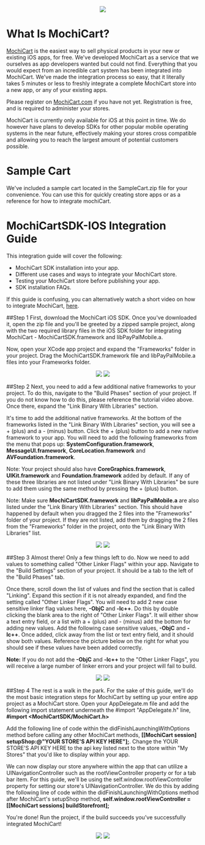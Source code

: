 <p align="center">
	<img src="http://www.mochicart.com/Assets/img/github/heading.png" />
</p>

What Is MochiCart?
================
[MochiCart](http://www.mochicart.com/) is the easiest way to sell physical products in your new or existing iOS apps, for free. We've developed MochiCart as a service that we ourselves as app developers wanted but could not find. Everything that you would expect from an incredible cart system has been integrated into MochiCart. We've made the integration process so easy, that it literally takes 5 minutes or less to freshly integrate a complete MochiCart store into a new app, or any of your existing apps.

Please register on [MochiCart.com](http://www.mochicart.com/) if you have not yet. Registration is free, and is required to administer your stores.

MochiCart is currently only available for iOS at this point in time. We do however have plans to develop SDKs for other popular mobile operating systems in the near future, effectively making your stores cross compatible and allowing you to reach the largest amount of potential customers possible.

Sample Cart
================
We've included a sample cart located in the SampleCart.zip file for your convenience. You can use this for quickly creating store apps or as a reference for how to integrate mochiCart. 

MochiCartSDK-IOS Integration Guide
================
This integration guide will cover the following:
- MochiCart SDK installation into your app.
- Different use cases and ways to integrate your MochiCart store.
- Testing your MochiCart store before publishing your app.
- SDK installation FAQs.

If this guide is confusing, you can alternatively watch a short video on how to integrate MochiCart, [here](https://www.youtube.com/watch?v=HvHqaedRatg).

##Step 1
First, download the MochiCart iOS SDK. Once you've downloaded it, open the zip file and you'll be greeted by a zipped sample project, along with the two required library files in the iOS SDK folder for integrating MochiCart - MochiCartSDK.framework and libPayPalMobile.a.

Now, open your XCode app project and expand the "Frameworks" folder in your project. Drag the MochiCartSDK.framework file and libPayPalMobile.a files into your Frameworks folder.

<p align="center">
	<img src="http://www.mochicart.com/assets/img/sdk/ios/1.png" />
    <img src="http://www.mochicart.com/assets/img/sdk/ios/2.png" />
</p>

##Step 2
Next, you need to add a few additional native frameworks to your project. To do this, navigate to the "Build Phases" section of your project. If you do not know how to do this, please reference the tutorial video above. Once there, expand the "Link Binary With Libraries" section.

It's time to add the additional native frameworks. At the bottom of the frameworks listed in the "Link Binary With Libraries" section, you will see a + (plus) and a - (minus) button. Click the + (plus) button to add a new native framework to your app. You will need to add the following frameworks from the menu that pops up: **SystemConfiguration.framework**, **MessageUI.framework**, **CoreLocation.framework** and **AVFoundation.framework**.

Note: Your project should also have **CoreGraphics.framework**, **UIKit.framework** and **Foundation.framework** added by default. If any of these three libraries are not listed under "Link Binary With Libraries" be sure to add them using the same method by pressing the + (plus) button.

Note: Make sure **MochiCartSDK.framework** and **libPayPalMobile.a** are also listed under the "Link Binary With Libraries" section. This should have happened by default when you dragged the 2 files into the "Frameworks" folder of your project. If they are not listed, add them by dragging the 2 files from the "Frameworks" folder in the project, onto the "Link Binary With Libraries" list.

<p align="center">
	<img src="http://www.mochicart.com/assets/img/sdk/ios/3.png" />
	<img src="http://www.mochicart.com/assets/img/sdk/ios/4.png" />
</p>

##Step 3
Almost there! Only a few things left to do. Now we need to add values to something called "Other Linker Flags" within your app. Navigate to the "Build Settings" section of your project. It should be a tab to the left of the "Build Phases" tab.

Once there, scroll down the list of values and find the section that is called "Linking". Expand this section if it is not already expanded, and find the setting called "Other Linker Flags". You will need to add 2 new case sensitive linker flag values here, **-ObjC** and **-lc++**. Do this by double clicking the blank area to the right of "Other Linker Flags". It will either show a text entry field, or a list with a + (plus) and - (minus) add the bottom for adding new values. Add the following case sensitive values, **-ObjC** and **-lc++**. Once added, click away from the list or text entry field, and it should show both values. Reference the picture below on the right for what you should see if these values have been added correctly.

**Note:** If you do not add the **-ObjC** and **-lc++** to the "Other Linker Flags", you will receive a large number of linker errors and your project will fail to build.

<p align="center">
	<img src="http://www.mochicart.com/assets/img/sdk/ios/5.png" />
	<img src="http://www.mochicart.com/assets/img/sdk/ios/6.png" />
</p>

##Step 4
The rest is a walk in the park. For the sake of this guide, we'll do the most basic integration steps for MochiCart by setting up your entire app project as a MochiCart store. Open your AppDelegate.m file and add the following import statement underneath the #import "AppDelegate.h" line, **#import &lt;MochiCartSDK/MochiCart.h&gt;**

Add the following line of code within the didFinishLaunchingWithOptions method before calling any other MochiCart methods, **[[MochiCart session] setupShop:@"YOUR STORE'S API KEY HERE"];**. Change the YOUR STORE'S API KEY HERE to the api key listed next to the store within "My Stores" that you'd like to display within your app.

We can now display our store anywhere within the app that can utilize a UINavigationController such as the rootViewController property or for a tab bar item. For this guide, we'll be using the self.window.rootViewController property for setting our store's UINavigationController. We do this by adding the following line of code within the didFinishLaunchingWithOptions method after MochiCart's setupShop method, **self.window.rootViewController = [[MochiCart sessions] buildStorefront];**

You're done! Run the project, if the build succeeds you've successfully integrated MochiCart!

<p align="center">
	<img src="http://www.mochicart.com/assets/img/sdk/ios/7.png" />
	<img src="http://www.mochicart.com/assets/img/sdk/ios/8.png" />
</p>